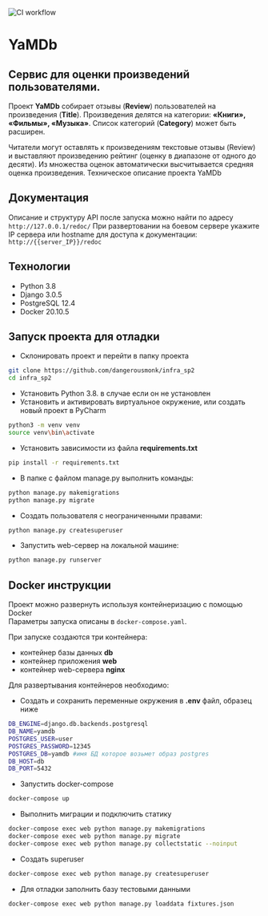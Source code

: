 ![CI workflow](https://github.com/dangerousmonk/yamdb_final/actions/workflows/yamdb_workflow.yml/badge.svg)
# YaMDb
## Сервис для оценки произведений пользователями.

Проект **YaMDb** собирает отзывы (**Review**) пользователей на произведения (**Title**). Произведения делятся на категории: **«Книги», «Фильмы», «Музыка»**. Список категорий (**Category**) может быть расширен.

Читатели могут оставлять к произведениям текстовые отзывы (Review) и выставляют произведению рейтинг (оценку в диапазоне от одного до десяти). Из множества оценок автоматически высчитывается средняя оценка произведения.
Техническое описание проекта YaMDb

## Документация
Описание и структуру API после запуска можно найти по адресу  `http://127.0.0.1/redoc/`
При развертовании на боевом сервере укажите IP сервера или hostname для доступа к документации:
`http://{{server_IP}}/redoc`


## Технологии
- Python 3.8
- Django 3.0.5
- PostgreSQL 12.4
- Docker 20.10.5

## Запуск проекта для отладки
- Склонировать проект и перейти в папку проекта

```bash
git clone https://github.com/dangerousmonk/infra_sp2
cd infra_sp2
```
- Установить Python 3.8. в случае если он не установлен
- Установить и активировать виртуальное окружение, или создать новый проект в PyCharm

```bash
python3 -m venv venv
source venv\bin\activate
```

- Установить зависимости из файла **requirements.txt**
 
```bash
pip install -r requirements.txt
``` 
- В папке с файлом manage.py выполнить команды:

```bash
python manage.py makemigrations
python manage.py migrate
```
- Создать пользователя с неограниченными правами:

```bash
python manage.py createsuperuser
```
- Запустить web-сервер на локальной машине:

```bash
python manage.py runserver
```

## Docker инструкции
Проект можно развернуть используя контейнеризацию с помощью Docker  
Параметры запуска описаны в `docker-compose.yaml`.

При запуске создаются три контейнера:

 - контейнер базы данных **db**
 - контейнер приложения **web**
 - контейнер web-сервера **nginx**

Для развертывания контейнеров необходимо:


- Создать и сохранить переменные окружения в **.env** файл, образец ниже
```bash
DB_ENGINE=django.db.backends.postgresql
DB_NAME=yamdb
POSTGRES_USER=user
POSTGRES_PASSWORD=12345
POSTGRES_DB=yamdb #имя БД которое возьмет образ postgres
DB_HOST=db
DB_PORT=5432
```

- Запустить docker-compose

```bash
docker-compose up
```
- Выполнить миграции и подключить статику

```bash
docker-compose exec web python manage.py makemigrations
docker-compose exec web python manage.py migrate
docker-compose exec web python manage.py collectstatic --noinput
```
- Создать superuser

```bash
docker-compose exec web python manage.py createsuperuser
```
- Для отладки заполнить базу тестовыми данными

```bash
docker-compose exec web python manage.py loaddata fixtures.json
```
